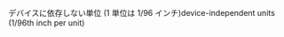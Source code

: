 <span data-ttu-id="7bd2d-101">デバイスに依存しない単位 (1 単位は 1/96 インチ)</span><span class="sxs-lookup"><span data-stu-id="7bd2d-101">device-independent units (1/96th inch per unit)</span></span>